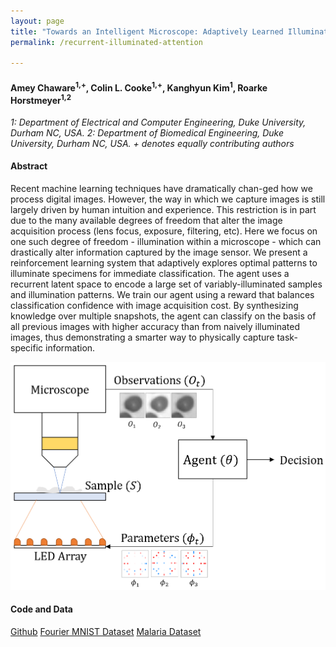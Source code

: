 ```yaml
---
layout: page
title: "Towards an Intelligent Microscope: Adaptively Learned Illumination for Optimal Sample Classification"
permalink: /recurrent-illuminated-attention

---
```

#### Amey Chaware<sup>1,+</sup>, Colin L. Cooke<sup>1,+</sup>, Kanghyun Kim<sup>1</sup>, Roarke Horstmeyer<sup>1,2</sup>
*1: Department of Electrical and Computer Engineering, Duke University, Durham NC, USA.*
*2: Department of Biomedical Engineering, Duke University, Durham NC, USA.*
*+ denotes equally contributing authors*

#### Abstract
Recent machine learning techniques have dramatically chan-ged how we process digital images. However, the way in which we capture images is still largely driven by human intuition and experience. This restriction is in part due to the many available degrees of freedom that alter the image acquisition process (lens focus, exposure, filtering, etc). Here we focus on one such degree of freedom - illumination within a microscope - which can drastically alter information captured by the image sensor. We present a reinforcement learning system that adaptively explores optimal patterns to illuminate specimens for immediate classification. The agent uses a recurrent latent space to encode a large set of variably-illuminated samples and illumination patterns. We train our agent using a reward that balances classification confidence with image acquisition cost. By synthesizing knowledge over multiple snapshots, the agent can classify on the basis of all previous images with higher accuracy than from naively illuminated images, thus demonstrating a smarter way to physically capture task-specific information.

![Our setup](/projects/rl-illumination/agent_env_small.png)


#### Code and Data
[Github](https://github.com/clvcooke/recurrent-illuminated-attention)
[Fourier MNIST Dataset](https://www.kaggle.com/clvcooke/fourier-mnist-hard)
[Malaria Dataset](https://www.kaggle.com/clvcooke/fourier-malaria)
